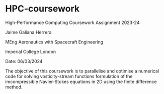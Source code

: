 # HPC-coursework

High-Performance Computing Coursework Assignment 2023-24


Jaime Galiana Herrera

MEng Aeronautics with Spacecraft Engineering

Imperial College London

Date: 06/03/2024

The objective of this coursework is to parallelise and optimise a numerical code for solving vosticity-stream functions formulation of the imcompressible Navier-Stokes equations in 2D using the finite difference method.
